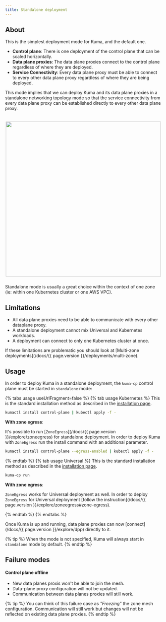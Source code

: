 ```yaml
---
title: Standalone deployment
---
```


## About

This is the simplest deployment mode for Kuma, and the default one.

* **Control plane**: There is one deployment of the control plane that can be scaled horizontally.
* **Data plane proxies**: The data plane proxies connect to the control plane regardless of where they are deployed.
* **Service Connectivity**: Every data plane proxy must be able to connect to every other data plane proxy regardless of where they are being deployed.

This mode implies that we can deploy Kuma and its data plane proxies in a standalone networking topology mode so that the service connectivity from every data plane proxy can be established directly to every other data plane proxy.

<center>
<img src="/assets/images/docs/0.6.0/flat-diagram.png" alt="" style="width: 500px; padding-top: 20px; padding-bottom: 10px;"/>
</center>

Standalone mode is usually a great choice within the context of one zone (ie: within one Kubernetes cluster or one AWS VPC).

## Limitations

* All data plane proxies need to be able to communicate with every other dataplane proxy.
* A standalone deployment cannot mix Universal and Kubernetes workloads.
* A deployment can connect to only one Kubernetes cluster at once.

If these limitations are problematic you should look at [Multi-zone deployments](/docs/{{ page.version }}/deployments/multi-zone).

## Usage

In order to deploy Kuma in a standalone deployment, the `kuma-cp` control plane must be started in `standalone` mode:

{% tabs usage useUrlFragment=false %}
{% tab usage Kubernetes %}
This is the standard installation method as described in the [installation page](/install).
```sh
kumactl install control-plane | kubectl apply -f -
```

**With zone egress**:

It's possible to run [`ZoneEgress`](/docs/{{ page.version }}/explore/zoneegress) for standalone deployment. In order to deploy Kuma with `ZoneEgress` run the install command with an additional parameter.
```sh
kumactl install control-plane --egress-enabled | kubectl apply -f -
```
{% endtab %}
{% tab usage Universal %}
This is the standard installation method as described in the [installation page](/install).
```sh
kuma-cp run
```

**With zone egress**:

`ZoneEgress` works for Universal deployment as well. In order to deploy `ZoneEgress` for Universal deployment [follow the instruction](/docs/{{ page.version }}/explore/zoneegress#zone-egress).

{% endtab %}
{% endtabs %}

Once Kuma is up and running, data plane proxies can now [connect](/docs/{{ page.version }}/explore/dpp) directly to it.

{% tip %}
When the mode is not specified, Kuma will always start in `standalone` mode by default.
{% endtip %}

## Failure modes

#### Control plane offline

* New data planes proxis won't be able to join the mesh.
* Data-plane proxy configuration will not be updated.
* Communication between data planes proxies will still work.

{% tip %}
You can think of this failure case as *"Freezing"* the zone mesh configuration.
Communication will still work but changes will not be reflected on existing data plane proxies.
{% endtip %}
